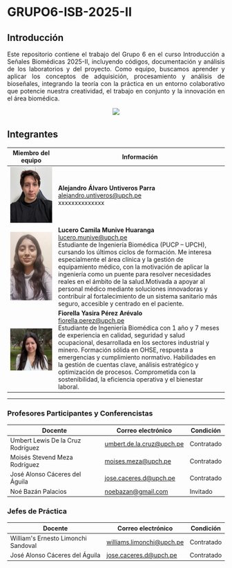 # GRUPO6-ISB-2025-II

## Introducción
<p align="justify">
Este repositorio contiene el trabajo del Grupo 6 en el curso Introducción a Señales Biomédicas 2025-II, incluyendo códigos, documentación y análisis de los laboratorios y del proyecto. Como equipo, buscamos aprender y aplicar los conceptos de adquisición, procesamiento y análisis de bioseñales, integrando la teoría con la práctica en un entorno colaborativo que potencie nuestra creatividad, el trabajo en conjunto y la innovación en el área biomédica.
</p>
<p align="center">
  <img src="./Laboratorios/Otros/ECG.gif"  width="400"/>
</p>

## Integrantes
| Miembro del equipo | Información |
|------|-------------|
| <img src="Laboratorios/Otros/alvaro.jpg" width="620"> | **Alejandro Álvaro Untiveros Parra**<br><a href="mailto:alejandro.untiveros@upch.pe" style="color:blue; text-decoration:underline;">alejandro.untiveros@upch.pe</a><br> xxxxxxxxxxxxxx |
| <img src="Laboratorios/Otros/Lucero.jpeg" width="620"> | **Lucero Camila Munive Huaranga**<br><a href="mailto:lucero.munive@upch.pe" style="color:blue; text-decoration:underline;">lucero.munive@upch.pe</a><br> Estudiante de Ingeniería Biomédica (PUCP – UPCH), cursando los últimos ciclos de formación. Me interesa especialmente el área clínica y la gestión de equipamiento médico, con la motivación de aplicar la ingeniería como un puente para resolver necesidades reales en el ámbito de la salud.Motivada a apoyar al personal médico mediante soluciones innovadoras y contribuir al fortalecimiento de un sistema sanitario más seguro, accesible y centrado en el paciente.|
| <img src="Laboratorios/Otros/fiorella.png" width="620"> | **Fiorella Yasira Pérez Arévalo**<br><a href="mailto:fiorella.perez@upch.pe" style="color:blue; text-decoration:underline;">fiorella.perez@upch.pe</a><br> Estudiante de Ingeniería Biomédica con 1 año y 7 meses de experiencia en calidad, seguridad y salud ocupacional, desarrollada en los sectores industrial y minero. Formación sólida en OHSE, respuesta a emergencias y cumplimiento normativo. Habilidades en la gestión de cuentas clave, análisis estratégico y optimización de procesos. Comprometida con la sostenibilidad, la eficiencia operativa y el bienestar laboral.|

---

### Profesores Participantes y Conferencistas

| Docente                                   | Correo electrónico | Condición   |
|-------------------------------------------|--------------------|-------------|
| Umbert Lewis De la Cruz Rodríguez         | [umbert.de.la.cruz@upch.pe](mailto:umbert.de.la.cruz@upch.pe) | Contratado |
| Moisés Stevend Meza Rodríguez             | [moises.meza@upch.pe](mailto:moises.meza@upch.pe)             | Contratado |
| José Alonso Cáceres del Águila            | [jose.caceres.d@upch.pe](mailto:jose.caceres.d@upch.pe)       | Contratado |
| Noé Bazán Palacios                        | [noebazan@gmail.com](mailto:noebazan@gmail.com)               | Invitado   |



### Jefes de Práctica

| Docente                                   | Correo electrónico | Condición   |
|-------------------------------------------|--------------------|-------------|
| William's Ernesto Limonchi Sandoval       | [williams.limonchi@upch.pe](mailto:williams.limonchi@upch.pe) | Contratado |
| José Alonso Cáceres del Águila            | [jose.caceres.d@upch.pe](mailto:jose.caceres.d@upch.pe)       | Contratado |


